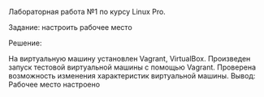 Лабораторная работа №1 по курсу Linux Pro.

Задание:
	настроить рабочее место

Решение:

 На виртуальную машину установлен Vagrant, VirtualBox. Произведен запуск тестовой виртуальной машины с помощью Vagrant.
Проверена возможность изменения характеристик виртуальной машины.
Вывод:
 Рабочее место настроено
